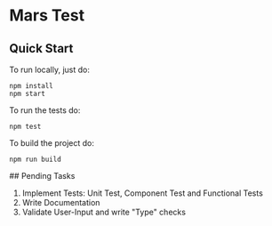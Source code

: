 # Mars Test

## Quick Start

To run locally, just do:

```
npm install
npm start
```

To run the tests do:

```
npm test
```

To build the project do:

```
npm run build
```

## Pending Tasks

1. Implement Tests: Unit Test, Component Test and Functional Tests
2. Write Documentation
3. Validate User-Input and write "Type" checks